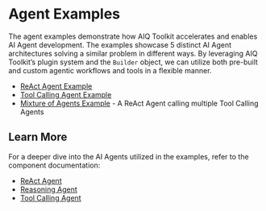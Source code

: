 <!--
SPDX-FileCopyrightText: Copyright (c) 2025, NVIDIA CORPORATION & AFFILIATES. All rights reserved.
SPDX-License-Identifier: Apache-2.0

Licensed under the Apache License, Version 2.0 (the "License");
you may not use this file except in compliance with the License.
You may obtain a copy of the License at

http://www.apache.org/licenses/LICENSE-2.0

Unless required by applicable law or agreed to in writing, software
distributed under the License is distributed on an "AS IS" BASIS,
WITHOUT WARRANTIES OR CONDITIONS OF ANY KIND, either express or implied.
See the License for the specific language governing permissions and
limitations under the License.
-->

<!--
  SPDX-FileCopyrightText: Copyright (c) 2024-2025 NVIDIA CORPORATION & AFFILIATES. All rights reserved.
  SPDX-License-Identifier: Apache-2.0
-->

# Agent Examples

The agent examples demonstrate how AIQ Toolkit accelerates and enables AI Agent development.
The examples showcase 5 distinct AI Agent architectures solving a similar problem in different ways.
By leveraging AIQ Toolkit’s plugin system and the `Builder` object, we can utilize both pre-built and custom agentic workflows and tools in a flexible manner.


* [ReAct Agent Example](./react/README.md)
* [Tool Calling Agent Example](./tool_calling/README.md)
* [Mixture of Agents Example](./mixture_of_agents/README.md) - A ReAct Agent calling multiple Tool Calling Agents

## Learn More

For a deeper dive into the AI Agents utilized in the examples, refer to the component documentation:
- [ReAct Agent](../../docs/source/components/react-agent.md)
- [Reasoning Agent](../../docs/source/components/reasoning-agent.md)
- [Tool Calling Agent](../../docs/source/components/tool-calling-agent.md)
